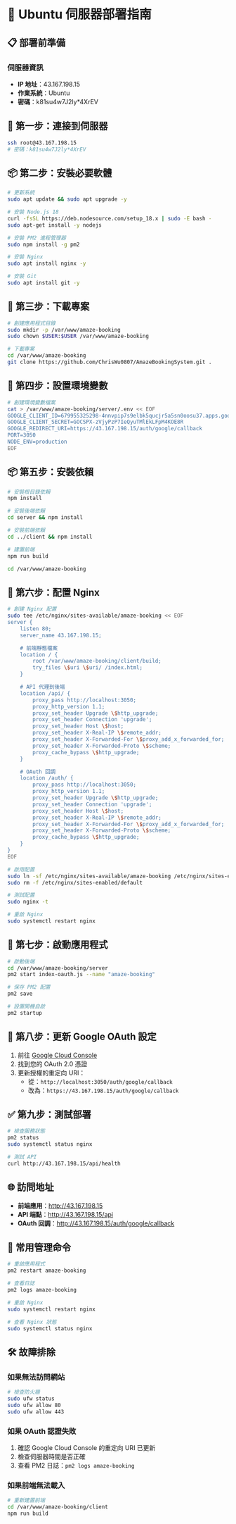# 🚀 Ubuntu 伺服器部署指南

## 📋 部署前準備

### 伺服器資訊
- **IP 地址**：43.167.198.15
- **作業系統**：Ubuntu
- **密碼**：k81su4w7J2ly*4XrEV

## 🔧 第一步：連接到伺服器

```bash
ssh root@43.167.198.15
# 密碼：k81su4w7J2ly*4XrEV
```

## 📦 第二步：安裝必要軟體

```bash
# 更新系統
sudo apt update && sudo apt upgrade -y

# 安裝 Node.js 18
curl -fsSL https://deb.nodesource.com/setup_18.x | sudo -E bash -
sudo apt-get install -y nodejs

# 安裝 PM2 進程管理器
sudo npm install -g pm2

# 安裝 Nginx
sudo apt install nginx -y

# 安裝 Git
sudo apt install git -y
```

## 📁 第三步：下載專案

```bash
# 創建應用程式目錄
sudo mkdir -p /var/www/amaze-booking
sudo chown $USER:$USER /var/www/amaze-booking

# 下載專案
cd /var/www/amaze-booking
git clone https://github.com/ChrisWu0807/AmazeBookingSystem.git .
```

## 🔧 第四步：設置環境變數

```bash
# 創建環境變數檔案
cat > /var/www/amaze-booking/server/.env << EOF
GOOGLE_CLIENT_ID=679955325298-4nnvpip7s9elbk5qucjr5a5sn0oosu37.apps.googleusercontent.com
GOOGLE_CLIENT_SECRET=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
GOOGLE_REDIRECT_URI=https://43.167.198.15/auth/google/callback
PORT=3050
NODE_ENV=production
EOF
```

## 📦 第五步：安裝依賴

```bash
# 安裝根目錄依賴
npm install

# 安裝後端依賴
cd server && npm install

# 安裝前端依賴
cd ../client && npm install

# 建置前端
npm run build

cd /var/www/amaze-booking
```

## 🔧 第六步：配置 Nginx

```bash
# 創建 Nginx 配置
sudo tee /etc/nginx/sites-available/amaze-booking << EOF
server {
    listen 80;
    server_name 43.167.198.15;

    # 前端靜態檔案
    location / {
        root /var/www/amaze-booking/client/build;
        try_files \$uri \$uri/ /index.html;
    }

    # API 代理到後端
    location /api/ {
        proxy_pass http://localhost:3050;
        proxy_http_version 1.1;
        proxy_set_header Upgrade \$http_upgrade;
        proxy_set_header Connection 'upgrade';
        proxy_set_header Host \$host;
        proxy_set_header X-Real-IP \$remote_addr;
        proxy_set_header X-Forwarded-For \$proxy_add_x_forwarded_for;
        proxy_set_header X-Forwarded-Proto \$scheme;
        proxy_cache_bypass \$http_upgrade;
    }

    # OAuth 回調
    location /auth/ {
        proxy_pass http://localhost:3050;
        proxy_http_version 1.1;
        proxy_set_header Upgrade \$http_upgrade;
        proxy_set_header Connection 'upgrade';
        proxy_set_header Host \$host;
        proxy_set_header X-Real-IP \$remote_addr;
        proxy_set_header X-Forwarded-For \$proxy_add_x_forwarded_for;
        proxy_set_header X-Forwarded-Proto \$scheme;
        proxy_cache_bypass \$http_upgrade;
    }
}
EOF

# 啟用配置
sudo ln -sf /etc/nginx/sites-available/amaze-booking /etc/nginx/sites-enabled/
sudo rm -f /etc/nginx/sites-enabled/default

# 測試配置
sudo nginx -t

# 重啟 Nginx
sudo systemctl restart nginx
```

## 🚀 第七步：啟動應用程式

```bash
# 啟動後端
cd /var/www/amaze-booking/server
pm2 start index-oauth.js --name "amaze-booking"

# 保存 PM2 配置
pm2 save

# 設置開機自啟
pm2 startup
```

## 🔐 第八步：更新 Google OAuth 設定

1. 前往 [Google Cloud Console](https://console.cloud.google.com/)
2. 找到您的 OAuth 2.0 憑證
3. 更新授權的重定向 URI：
   - 從：`http://localhost:3050/auth/google/callback`
   - 改為：`https://43.167.198.15/auth/google/callback`

## ✅ 第九步：測試部署

```bash
# 檢查服務狀態
pm2 status
sudo systemctl status nginx

# 測試 API
curl http://43.167.198.15/api/health
```

## 🌐 訪問地址

- **前端應用**：http://43.167.198.15
- **API 端點**：http://43.167.198.15/api
- **OAuth 回調**：http://43.167.198.15/auth/google/callback

## 🔧 常用管理命令

```bash
# 重啟應用程式
pm2 restart amaze-booking

# 查看日誌
pm2 logs amaze-booking

# 重啟 Nginx
sudo systemctl restart nginx

# 查看 Nginx 狀態
sudo systemctl status nginx
```

## 🛠️ 故障排除

### 如果無法訪問網站
```bash
# 檢查防火牆
sudo ufw status
sudo ufw allow 80
sudo ufw allow 443
```

### 如果 OAuth 認證失敗
1. 確認 Google Cloud Console 的重定向 URI 已更新
2. 檢查伺服器時間是否正確
3. 查看 PM2 日誌：`pm2 logs amaze-booking`

### 如果前端無法載入
```bash
# 重新建置前端
cd /var/www/amaze-booking/client
npm run build
``` 